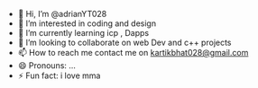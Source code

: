- 👋 Hi, I’m @adrianYT028
- 👀 I’m interested in coding and design
- 🌱 I’m currently learning icp , Dapps
- 💞️ I’m looking to collaborate on web Dev and c++ projects
- 📫 How to reach me contact me on kartikbhat028@gmail.com
- 😄 Pronouns: ...
- ⚡ Fun fact: i love mma 

<!---
adrianYT028/adrianYT028 is a ✨ special ✨ repository because its `README.md` (this file) appears on your GitHub profile.
You can click the Preview link to take a look at your changes.
--->
